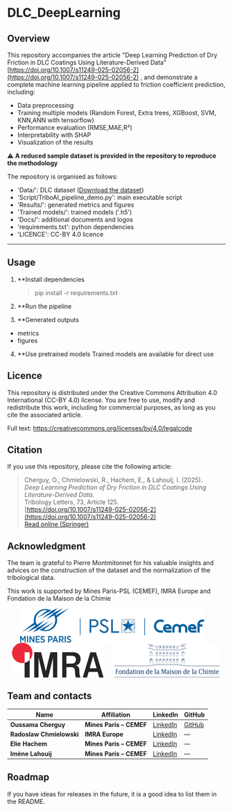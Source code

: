 
# DLC_DeepLearning




## Overview

This repository accompanies the article "Deep Learning Prediction of Dry Friction in DLC Coatings Using Literature-Derived Data" [https://doi.org/10.1007/s11249-025-02056-2](https://doi.org/10.1007/s11249-025-02056-2) , and demonstrate a complete machine learning pipeline applied to friction coefficient prediction, including:
- Data preprocessing
- Training multiple models (Random Forest, Extra trees, XGBoost, SVM, KNN,ANN with tensorflow)
- Performance evaluation (RMSE,MAE,R²)
- Interpretability with SHAP
- Visualization of the results

⚠️ **A reduced sample dataset is provided in the repository to reproduce the methodology**

The repository is organised as follows:
- 'Data/': DLC dataset ([Download the dataset](./Data/Cherguy___al_DLC_dataset.xlsx))
- 'Script/TriboAI_pipeline_demo.py': main executable script
- 'Results/': generated metrics and figures
- 'Trained models/': trained models ('.h5')
- 'Docs/': additional documents and logos
- 'requirements.txt': python dependencies
- 'LICENCE': CC-BY 4.0 licence

---

## Usage

1. **Install dependencies
   
   >pip install -r requirements.txt

2. **Run the pipeline
3. **Generated outputs
- metrics
- figures
4. **Use pretrained models
   Trained models are available for direct use

## Licence

This repository is distributed under the Creative Commons Attribution 4.0 International (CC-BY 4.0) license.
You are free to use, modify and redistribute this work, including for commercial purposes, as long as you cite the associated article.

Full text: https://creativecommons.org/licenses/by/4.0/legalcode

## Citation
If you use this repository, please cite the following article:

> Cherguy, O., Chmielowski, R., Hachem, E., & Lahouij, I. (2025).  
> *Deep Learning Prediction of Dry Friction in DLC Coatings Using Literature-Derived Data*.  
> Tribology Letters, 73, Article 125.  
> [https://doi.org/10.1007/s11249-025-02056-2](https://doi.org/10.1007/s11249-025-02056-2)  
> [Read online (Springer)](https://link.springer.com/article/10.1007/s11249-025-02056-2)

## Acknowledgment
The team is grateful to Pierre Montmitonnet for his valuable insights and advices on the construction of the dataset and the normalization of the tribological data.

This work is supported by Mines Paris-PSL (CEMEF), IMRA Europe and Fondation de la Maison de la Chimie
<p align="center">
  <img src="Docs/MinesParis_Cemef_bleu_2.png" alt="Mines Paris" height="80" style="vertical-align:middle; margin-right:20px"/>
  <img src="Docs/imra.png" alt="IMRA Europe" height="80" style="vertical-align:middle; margin-right:20px"/>
  <img src="Docs/maison_de_la_chimie.png" alt="Fondation Maison de la Chimie" height="80" style="vertical-align:middle"/>
</p>



## Team and contacts

| Name                     | Affiliation             | LinkedIn                                                             | GitHub                                |
| ------------------------ | ----------------------- | -------------------------------------------------------------------- | ------------------------------------- |
| **Oussama Cherguy**      | **Mines Paris – CEMEF** | [LinkedIn](https://www.linkedin.com/in/oussama-c-10a695136/)         | [GitHub](https://github.com/ocherguy) |
| **Radoslaw Chmielowski** | **IMRA Europe**         | [LinkedIn](https://www.linkedin.com/in/rchmielowski/)                | —                                     |
| **Elie Hachem**          | **Mines Paris – CEMEF** | [LinkedIn](https://www.linkedin.com/in/ehachem/)                     | —                                     |
| **Imène Lahouij**        | **Mines Paris – CEMEF** | [LinkedIn](https://www.linkedin.com/in/im%C3%A8ne-lahouij-75833a54/) | —                                     |



## Roadmap
If you have ideas for releases in the future, it is a good idea to list them in the README.
